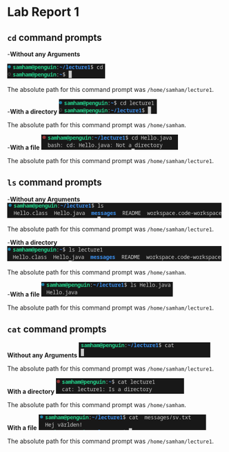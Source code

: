 # Lab Report 1

## `cd` command prompts

-**Without any Arguments**

![cd without args](https://github.com/Sam-Ham-UCSD/cse15l-lab-reports/blob/main/cd%20command%20with%20no%20args.png)

The absolute path for this command prompt was `/home/samham/lecture1`.

-**With a directory**
![cd with directory](https://github.com/Sam-Ham-UCSD/cse15l-lab-reports/blob/main/cd%20command%20with%20directory%20as%20arg.png)

The absolute path for this command prompt was `/home/samham`.

-**With a file**
![cd with file](https://github.com/Sam-Ham-UCSD/cse15l-lab-reports/blob/main/cd%20with%20Hello.java%20as%20arg.png)

The absolute path for this command prompt was `/home/samham/lecture1`.


## `ls` command prompts

-**Without any Arguments**
![ls without args](https://github.com/Sam-Ham-UCSD/cse15l-lab-reports/blob/main/ls%20command%20with%20no%20args.png)

The absolute path for this command prompt was `/home/samham/lecture1`.

-**With a directory**
![ls with directory](https://github.com/Sam-Ham-UCSD/cse15l-lab-reports/blob/main/ls%20command%20with%20directory%20as%20arg.png)

The absolute path for this command prompt was `/home/samham`.

-**With a file**
![ls with file](https://github.com/Sam-Ham-UCSD/cse15l-lab-reports/blob/main/ls%20command%20with%20Hello.java%20as%20arg.png)

The absolute path for this command prompt was `/home/samham/lecture1`.


## `cat` command prompts

**Without any Arguments**
![cat without args](https://github.com/Sam-Ham-UCSD/cse15l-lab-reports/blob/main/cat%20command%20with%20no%20args1.png)

The absolute path for this command prompt was `/home/samham/lecture1`.

**With a directory**
![cat with directory](https://github.com/Sam-Ham-UCSD/cse15l-lab-reports/blob/main/cat%20command%20with%20directory%20command.png)

The absolute path for this command prompt was `/home/samham`.

**With a file**
![cat with file](https://github.com/Sam-Ham-UCSD/cse15l-lab-reports/blob/main/cat%20command%20with%20file%20as%20arg.png)

The absolute path for this command prompt was `/home/samham/lecture1`.
